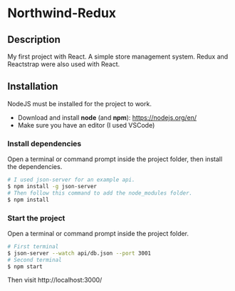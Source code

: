 # Northwind-Redux


## Description

My first project with React. A simple store management system. Redux and Reactstrap were also used with React.


## Installation

NodeJS must be installed for the project to work.

- Download and install **node** (and **npm**): https://nodejs.org/en/
- Make sure you have an editor (I used VSCode)


### Install dependencies

Open a terminal or command prompt inside the project folder, then install the dependencies.

```Bash
# I used json-server for an example api.
$ npm install -g json-server
# Then follow this command to add the node_modules folder.
$ npm install
```

### Start the project

Open a terminal or command prompt inside the project folder.

```Bash
# First terminal
$ json-server --watch api/db.json --port 3001
# Second terminal
$ npm start
```

Then visit http://localhost:3000/
